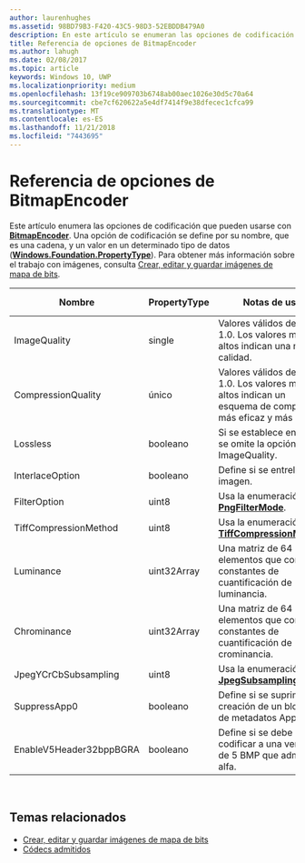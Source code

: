 ```yaml
---
author: laurenhughes
ms.assetid: 98BD79B3-F420-43C5-98D3-52EBDDB479A0
description: En este artículo se enumeran las opciones de codificación que pueden usarse con BitmapEncoder.
title: Referencia de opciones de BitmapEncoder
ms.author: lahugh
ms.date: 02/08/2017
ms.topic: article
keywords: Windows 10, UWP
ms.localizationpriority: medium
ms.openlocfilehash: 13f19ce909703b6748ab00aec1026e30d5c70a64
ms.sourcegitcommit: cbe7cf620622a5e4df7414f9e38dfecec1cfca99
ms.translationtype: MT
ms.contentlocale: es-ES
ms.lasthandoff: 11/21/2018
ms.locfileid: "7443695"
---
```

# <a name="bitmapencoder-options-reference"></a>Referencia de opciones de BitmapEncoder


Este artículo enumera las opciones de codificación que pueden usarse con [**BitmapEncoder**](https://msdn.microsoft.com/library/windows/apps/br226206). Una opción de codificación se define por su nombre, que es una cadena, y un valor en un determinado tipo de datos ([**Windows.Foundation.PropertyType**](https://msdn.microsoft.com/library/windows/apps/br225871)). Para obtener más información sobre el trabajo con imágenes, consulta [Crear, editar y guardar imágenes de mapa de bits](imaging.md).

| Nombre                    | PropertyType | Notas de uso                                                                                        | Formatos válidos |
|-------------------------|--------------|----------------------------------------------------------------------------------------------------|---------------|
| ImageQuality            | single       | Valores válidos de 0 a 1.0. Los valores más altos indican una mayor calidad.                                 | JPEG, JPEG-XR |
| CompressionQuality      | único       | Valores válidos de 0 a 1.0. Los valores más altos indican un esquema de compresión más eficaz y más lento. | TIFF          |
| Lossless                | booleano      | Si se establece en true, se omite la opción ImageQuality.                                        | JPEG-XR       |
| InterlaceOption         | booleano      | Define si se entrelaza la imagen.                                                                    | PNG           |
| FilterOption            | uint8        | Usa la enumeración [**PngFilterMode**](https://msdn.microsoft.com/library/windows/apps/br226389).                                | PNG           |
| TiffCompressionMethod   | uint8        | Usa la enumeración [**TiffCompressionMode**](https://msdn.microsoft.com/library/windows/apps/br226399).                    | TIFF          |
| Luminance               | uint32Array  | Una matriz de 64 elementos que contiene constantes de cuantificación de luminancia.                               | JPEG          |
| Chrominance             | uint32Array  | Una matriz de 64 elementos que contiene constantes de cuantificación de crominancia.                             | JPEG          |
| JpegYCrCbSubsampling    | uint8        | Usa la enumeración [**JpegSubsamplingMode**](https://msdn.microsoft.com/library/windows/apps/br226386).                    | JPEG          |
| SuppressApp0            | booleano      | Define si se suprime la creación de un bloque de metadatos App0.                                        | JPEG          |
| EnableV5Header32bppBGRA | booleano      | Define si se debe codificar a una versión de 5 BMP que admita alfa.                                         | BMP           |

 

## <a name="related-topics"></a>Temas relacionados

* [Crear, editar y guardar imágenes de mapa de bits](imaging.md)
* [Códecs admitidos](supported-codecs.md)

 




